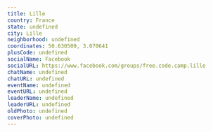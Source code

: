 ```yaml
---
title: Lille
country: France
state: undefined
city: Lille
neighborhood: undefined
coordinates: 50.630509, 3.070641
plusCode: undefined
socialName: Facebook
socialURL: https://www.facebook.com/groups/free.code.camp.lille
chatName: undefined
chatURL: undefined
eventName: undefined
eventURL: undefined
leaderName: undefined
leaderURL: undefined
oldPhoto: undefined
coverPhoto: undefined
---
```

